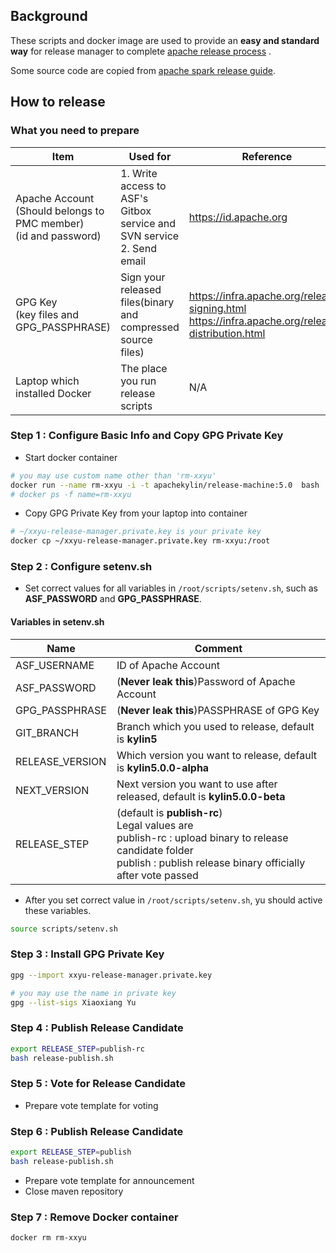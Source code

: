 ## Background

These scripts and docker image are used to provide an **easy and standard way** for release manager to complete [apache release process](https://www.apache.org/legal/release-policy.html) .

Some source code are copied from [apache spark release guide](https://github.com/apache/spark/tree/master/dev/create-release).

## How to release

### What you need to prepare

| Item                                                                     | Used for                                                                   | Reference                                                                                             |
|--------------------------------------------------------------------------|----------------------------------------------------------------------------|-------------------------------------------------------------------------------------------------------|
| Apache Account<br/>(Should belongs to PMC member) <br> (id and password) | 1. Write access to ASF's Gitbox service and SVN service <br> 2. Send email | https://id.apache.org                                                                                 |
| GPG Key <br> (key files and GPG_PASSPHRASE)                              | Sign your released files(binary and compressed source files)               | https://infra.apache.org/release-signing.html <br> https://infra.apache.org/release-distribution.html |
| Laptop which installed Docker                                            | The place you run release scripts                                          | N/A                                                                                                   |

### Step 1 : Configure Basic Info and Copy GPG Private Key

-  Start docker container

```bash
# you may use custom name other than 'rm-xxyu'
docker run --name rm-xxyu -i -t apachekylin/release-machine:5.0  bash
# docker ps -f name=rm-xxyu
```

- Copy GPG Private Key from your laptop into container

```bash
# ~/xxyu-release-manager.private.key is your private key
docker cp ~/xxyu-release-manager.private.key rm-xxyu:/root
```

### Step 2 : Configure setenv.sh

- Set correct values for all variables in `/root/scripts/setenv.sh`, such as **ASF_PASSWORD** and **GPG_PASSPHRASE**.

#### Variables in setenv.sh

| Name            | Comment                                                                                                                                                                          |
|-----------------|----------------------------------------------------------------------------------------------------------------------------------------------------------------------------------|
| ASF_USERNAME    | ID of Apache Account                                                                                                                                                             |
| ASF_PASSWORD    | (**Never leak this**)Password of Apache Account                                                                                                                                  |
| GPG_PASSPHRASE  | (**Never leak this**)PASSPHRASE of GPG Key                                                                                                                                       |
| GIT_BRANCH      | Branch which you used to release, default is **kylin5**                                                                                                                          |
| RELEASE_VERSION | Which version you want to release, default is **kylin5.0.0-alpha**                                                                                                               |
| NEXT_VERSION    | Next version you want to use after released, default is **kylin5.0.0-beta**                                                                                                      |
| RELEASE_STEP    | (default is **publish-rc**)<br/>Legal values are <br/> publish-rc : upload binary to release candidate folder <br> publish : publish release binary officially after vote passed |


- After you set correct value in `/root/scripts/setenv.sh`, yu should active these variables.

```bash
source scripts/setenv.sh
```

### Step 3 : Install GPG Private Key

```bash
gpg --import xxyu-release-manager.private.key
```

```bash
# you may use the name in private key
gpg --list-sigs Xiaoxiang Yu
```

### Step 4 : Publish Release Candidate

```bash
export RELEASE_STEP=publish-rc
bash release-publish.sh
```

### Step 5 : Vote for Release Candidate

- Prepare vote template for voting

### Step 6 : Publish Release Candidate

```bash
export RELEASE_STEP=publish
bash release-publish.sh
```

- Prepare vote template for announcement
- Close maven repository

### Step 7 : Remove Docker container

```bash
docker rm rm-xxyu
```